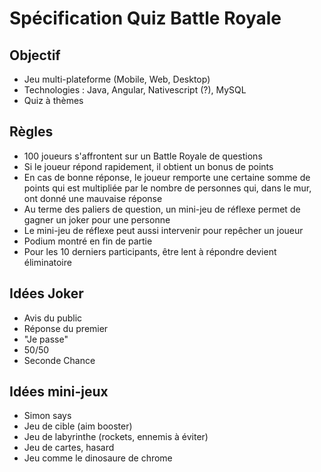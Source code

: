 # Spécification Quiz Battle Royale

## Objectif

- Jeu multi-plateforme (Mobile, Web, Desktop)
- Technologies : Java, Angular, Nativescript (?), MySQL
- Quiz à thèmes

## Règles

- 100 joueurs s'affrontent sur un Battle Royale de questions
- Si le joueur répond rapidement, il obtient un bonus de points
- En cas de bonne réponse, le joueur remporte une certaine somme de points qui est multipliée par le nombre de personnes qui, dans le mur, ont donné une mauvaise réponse
- Au terme des paliers de question, un mini-jeu de réflexe permet de gagner un joker pour une personne
- Le mini-jeu de réflexe peut aussi intervenir pour repêcher un joueur
- Podium montré en fin de partie
- Pour les 10 derniers participants, être lent à répondre devient éliminatoire

## Idées Joker

- Avis du public
- Réponse du premier
- "Je passe"
- 50/50
- Seconde Chance

## Idées mini-jeux

- Simon says
- Jeu de cible (aim booster)
- Jeu de labyrinthe (rockets, ennemis à éviter)
- Jeu de cartes, hasard
- Jeu comme le dinosaure de chrome
